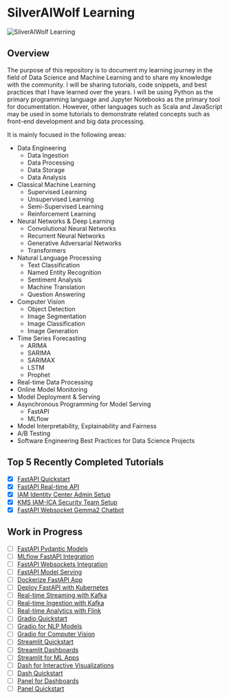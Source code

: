 # SilverAIWolf Learning

![SilverAIWolf Learning](./silveraiwolf-logo.png)

## Overview
The purpose of this repository is to document my learning journey in the field of Data Science and Machine Learning and to share my knowledge with the community. I will be sharing tutorials, code snippets, and best practices that I have learned over the years. I will be using Python as the primary programming language and Jupyter Notebooks as the primary tool for documentation. However, other languages such as Scala and JavaScript may be used in some tutorials to demonstrate related concepts such as front-end development and big data processing.

It is mainly focused in the following areas:
- Data Engineering
    - Data Ingestion
    - Data Processing
    - Data Storage
    - Data Analysis
- Classical Machine Learning
    - Supervised Learning
    - Unsupervised Learning
    - Semi-Supervised Learning
    - Reinforcement Learning
- Neural Networks & Deep Learning
    - Convolutional Neural Networks
    - Recurrent Neural Networks
    - Generative Adversarial Networks
    - Transformers
- Natural Language Processing
    - Text Classification
    - Named Entity Recognition
    - Sentiment Analysis
    - Machine Translation
    - Question Answering
- Computer Vision
    - Object Detection
    - Image Segmentation
    - Image Classification
    - Image Generation
- Time Series Forecasting
    - ARIMA
    - SARIMA
    - SARIMAX
    - LSTM
    - Prophet
- Real-time Data Processing
- Online Model Monitoring
- Model Deployment & Serving
- Asynchronous Programming for Model Serving
    - FastAPI
    - MLflow
- Model Interpretability, Explainability and Fairness
- A/B Testing
- Software Engineering Best Practices for Data Science Projects

## Top 5 Recently Completed Tutorials
- [x] [FastAPI Quickstart](https://github.com/samlexrod/silveraiwolf-learning/blob/master/tutorials/backends/fastapi/fastapi-quickstart.ipynb)
- [x] [FastAPI Real-time API](https://github.com/samlexrod/silveraiwolf-learning/blob/master/tutorials/backends/fastapi/fastapi-real-time-api.ipynb)
- [x] [IAM Identity Center Admin Setup](https://github.com/samlexrod/silveraiwolf-learning/blob/master/tutorials/devops-and-deployment/aws/security/setup-first-admin-iam-identity-center.md)
- [x] [KMS IAM-ICA Security Team Setup](https://github.com/samlexrod/silveraiwolf-learning/blob/master/tutorials/devops-and-deployment/aws/security/iam-identity-center-kms-role-setup.md)
- [x] [FastAPI Websocket Gemma2 Chatbot](https://github.com/samlexrod/silveraiwolf-learning/blob/master/tutorials/backends/fastapi/fastapi-model-serving-with-chat.ipynb)

## Work in Progress

- [ ] [FastAPI Pydantic Models](https://github.com/samlexrod/silveraiwolf-learning/blob/master/tutorials/backends/fastapi/fastapi-pydantic-models.ipynb)
- [ ] [MLflow FastAPI Integration](https://github.com/samlexrod/sakeoflearning/blob/master/tutorials/backends/mlflow/mlflow-fastapi-integration.ipynb)
- [ ] [FastAPI Websockets Integration](https://github.com/samlexrod/sakeoflearning/blob/master/tutorials/backends/fastapi/fastapi-websockets-integration.ipynb)
- [ ] [FastAPI Model Serving](https://github.com/samlexrod/sakeoflearning/blob/master/tutorials/backends/fastapi/fastapi-model-serving.ipynb)
- [ ] [Dockerize FastAPI App](https://github.com/samlexrod/sakeoflearning/blob/master/tutorials/backends/docker/dockerize-fastapi-app.ipynb)
- [ ] [Deploy FastAPI with Kubernetes](https://github.com/samlexrod/sakeoflearning/blob/master/tutorials/backends/docker/deploy-fastapi-with-kubernetes.ipynb)
- [ ] [Real-time Streaming with Kafka](https://github.com/samlexrod/sakeoflearning/blob/master/tutorials/data-engineering/real-time-data/real-time-streaming-with-kafka.ipynb)
- [ ] [Real-time Ingestion with Kafka](https://github.com/samlexrod/sakeoflearning/blob/master/tutorials/data-engineering/data-ingestion/real-time-ingestion-with-kafka.ipynb)
- [ ] [Real-time Analytics with Flink](https://github.com/samlexrod/sakeoflearning/blob/master/tutorials/data-engineering/real-time-data/real-time-analytics-with-flink.ipynb)
- [ ] [Gradio Quickstart](https://github.com/samlexrod/silveraiwolf-learning/blob/master/tutorials/ai-applicaitons/dash/gradio-quickstart.ipynb)
- [ ] [Gradio for NLP Models](https://github.com/samlexrod/silveraiwolf-learning/blob/master/tutorials/ai-applicaitons/gradio/gradio-for-nlp-models.ipynb)
- [ ] [Gradio for Computer Vision](https://github.com/samlexrod/silveraiwolf-learning/blob/master/tutorials/ai-applicaitons/gradio/gradio-for-computer-vision.ipynb)
- [ ] [Streamlit Quickstart](https://github.com/samlexrod/silveraiwolf-learning/blob/master/tutorials/ai-applicaitons/streamlit/streamlit-quickstart.ipynb)
- [ ] [Streamlit Dashboards](https://github.com/samlexrod/silveraiwolf-learning/blob/master/tutorials/ai-applicaitons/streamlit/streamlit-dashboards.ipynb)
- [ ] [Streamlit for ML Apps](https://github.com/samlexrod/silveraiwolf-learning/blob/master/tutorials/ai-applicaitons/streamlit/streamlit-for-ml-apps.ipynb)
- [ ] [Dash for Interactive Visualizations](https://github.com/samlexrod/silveraiwolf-learning/blob/master/tutorials/ai-applicaitons/dash/dash-for-interactive-visualizations.ipynb)
- [ ] [Dash Quickstart](https://github.com/samlexrod/silveraiwolf-learning/blob/master/tutorials/ai-applicaitons/dash/dash-quickstart.ipynb)
- [ ] [Panel for Dashboards](https://github.com/samlexrod/silveraiwolf-learning/blob/master/tutorials/ai-applicaitons/panel/panel-for-dashboards.ipynb)
- [ ] [Panel Quickstart](https://github.com/samlexrod/silveraiwolf-learning/blob/master/tutorials/ai-applicaitons/panel/panel-quickstart.ipynb)
